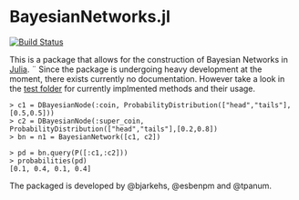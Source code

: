 # BayesianNetworks.jl

[![Build Status](https://travis-ci.org/tpanum/BayesianNetworks.jl.png)](https://travis-ci.org/tpanum/BayesianNetworks.jl)

This is a package that allows for the construction of Bayesian Networks in [Julia](http://julialang.org/). ¨
Since the package is undergoing heavy development at the moment, there exists currently no documentation.
However take a look in the [test folder](https://github.com/tpanum/BayesianNetworks.jl/tree/master/test) for currently implmented methods and their usage.

```
> c1 = DBayesianNode(:coin, ProbabilityDistribution(["head","tails"],[0.5,0.5]))
> c2 = DBayesianNode(:super_coin, ProbabilityDistribution(["head","tails"],[0.2,0.8])
> bn = n1 = BayesianNetwork([c1, c2])

> pd = bn.query(P([:c1,:c2]))
> probabilities(pd)
[0.1, 0.4, 0.1, 0.4]
```

The packaged is developed by @bjarkehs, @esbenpm and @tpanum.